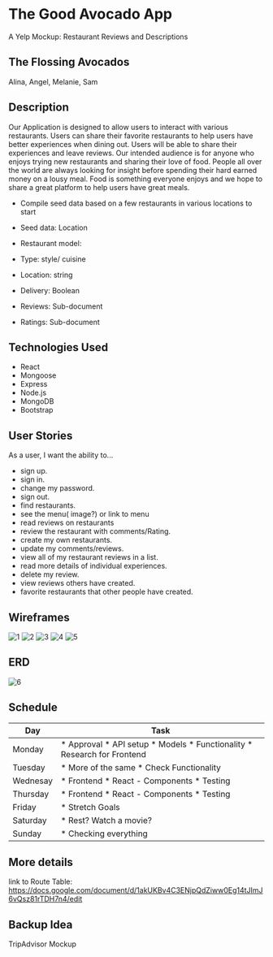 # The Good Avocado App

A Yelp Mockup: Restaurant Reviews and Descriptions

## The Flossing Avocados

Alina, Angel, Melanie, Sam 

## Description

Our Application is designed to allow users to interact with various restaurants. Users can share their favorite restaurants to help users have better experiences when dining out. Users will be able to share their experiences and leave reviews.  Our intended audience is for anyone who enjoys trying new restaurants and sharing their love of food. People all over the world are always looking for insight before spending their hard earned money on a lousy meal. Food is something everyone enjoys and we hope to share a great platform to help users have great meals.

* Compile seed data based on a few restaurants in various locations to start
* Seed data: Location

* Restaurant model: 
- Type: style/ cuisine 
- Location: string
- Delivery: Boolean
	
- Reviews: Sub-document
- Ratings: Sub-document

## Technologies Used

* React
* Mongoose
* Express
* Node.js
* MongoDB 
* Bootstrap


## User Stories

As a user, I want the ability to... 
* sign up.
* sign in. 
* change my password. 
* sign out. 
* find restaurants. 
* see the menu( image?) or link to menu
* read reviews on restaurants
* review the restaurant with comments/Rating.
* create my own restaurants. 
* update my comments/reviews. 
* view all of my restaurant reviews in a list. 
* read more details of individual experiences. 
* delete my review. 
* view reviews others have created. 
* favorite restaurants that other people have created. 


## Wireframes

![1](https://share.balsamiq.com/c/tWNZY9PhP3jbcugUK58au4.png)
![2](https://share.balsamiq.com/c/gEbEcZyXBUcMgfq1TS3Qvt.png)
![3](https://share.balsamiq.com/c/b8N7rZbP4yhqQXfV6x5iRM.png)
![4](https://share.balsamiq.com/c/mGTtzQNFKbG6Cp2HgSBYGM.png)
![5](https://share.balsamiq.com/c/wCKymQfzvSmnzSDwwwbME8.png)

## ERD

![6](https://i.imgur.com/6j2sMz3.png)


## Schedule

| Day | Task |
| --------- | -------- |
| Monday | * Approval * API setup * Models * Functionality * Research for Frontend |
| Tuesday | * More of the same * Check Functionality |
| Wednesay | * Frontend * React - Components * Testing |
| Thursday | * Frontend * React - Components * Testing |
| Friday | * Stretch Goals |
| Saturday | * Rest? Watch a movie? |
| Sunday | * Checking everything |

## More details

link to Route Table: https://docs.google.com/document/d/1akUKBv4C3ENjpQdZiww0Eg14tJImJ6vQsz81rTDH7n4/edit

## Backup Idea

TripAdvisor Mockup